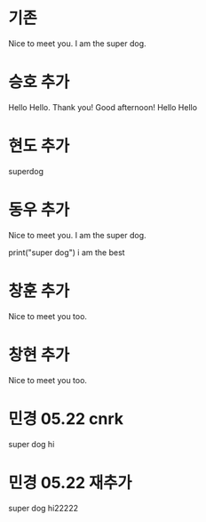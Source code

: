 # 기존
Nice to meet you. I am the super dog.


# 승호 추가
Hello Hello. Thank you!
Good afternoon!
Hello Hello


# 현도 추가
superdog


# 동우 추가
Nice to meet you. I am the super dog.

print("super dog")
i am the best


# 창훈 추가
Nice to meet you too.
# 창현 추가
Nice to meet you too.

# 민경 05.22 cnrk 
super dog hi

# 민경 05.22 재추가
super dog hi22222
